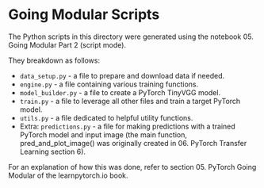 # Going Modular Scripts

The Python scripts in this directory were generated using the notebook 05. Going Modular Part 2 (script mode).

They breakdown as follows:

* `data_setup.py` - a file to prepare and download data if needed.
* `engine.py` - a file containing various training functions.
* `model_builder.py` - a file to create a PyTorch TinyVGG model.
* `train.py` - a file to leverage all other files and train a target PyTorch model.
* `utils.py` - a file dedicated to helpful utility functions.
* Extra: `predictions.py` - a file for making predictions with a trained PyTorch model and input image (the main function, pred_and_plot_image() was originally created in 06. PyTorch Transfer Learning section 6).

For an explanation of how this was done, refer to section 05. PyTorch Going Modular of the learnpytorch.io book.
